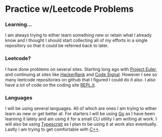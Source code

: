 # Practice w/Leetcode Problems

### Learning...
I am always trying to either learn something new or retain
what I already know and I thought I should start collecting
all of my efforts in a single repository so that it could
be referred back to later.

### Leetcode?
I have done problems on several sites. Starting long ago with
[Project Euler](https://www.projecteuler.net), and continuing
at sites like [HackerRank](https://www.hackerrank.com) and 
[Code Signal](https://app.codesignal.com/profile/elusive). 
However I see so many leetcode repositories on github that I 
figured I could do it also. I also have a lot of code on the
coding site [REPL.it](https://replit.com/@elusive). 

### Languages
I will be using several languages. All of which are ones I am 
trying to either learn as new or get better at. For starters I 
will be using [Go](https://go.dev) as I have been learning it
lately and am using it for a small CLI utility I am writing at
work. I will also be using [Typescript](https://www.typescriptlang.org/)
as I plan to be using it at work also eventually. Lastly I am 
trying to get comfortable with [C++](https://cplusplus.com/).


